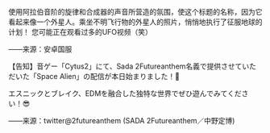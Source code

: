 使用阿拉伯音阶的旋律和合成器的声音所营造的氛围，使这个标题的名称，因为它看起来像一个外星人。乘坐不明飞行物的外星人的照片，悄悄地执行了征服地球的计划！       您可能正在观看过多的UFO视频（笑）   
    
——来源：安卓国服


【告知】音ゲー「Cytus2」にて、Sada 2Futureanthem名義で提供させていただいた「Space Alien」の配信が本日始まりました！🎊  

エスニックとブレイク、EDMを融合した独特な世界でぜひ遊んでみてください！😎  

——来源：twitter@2futureanthem (SADA 2Futureanthem／中野定博)